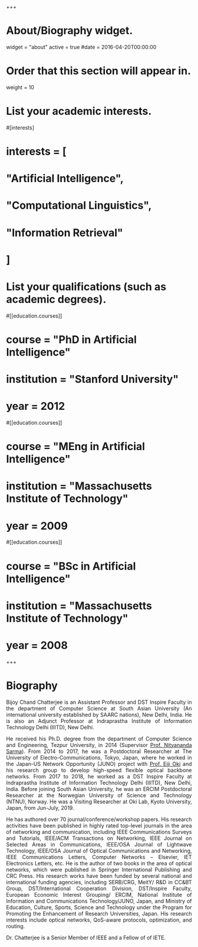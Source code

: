 +++
# About/Biography widget.
widget = "about"
active = true
#date = 2016-04-20T00:00:00

# Order that this section will appear in.
weight = 10

# List your academic interests.
#[interests]
#  interests = [
#    "Artificial Intelligence",
#    "Computational Linguistics",
#    "Information Retrieval"
 # ]

# List your qualifications (such as academic degrees).
#[[education.courses]]
#  course = "PhD in Artificial Intelligence"
#  institution = "Stanford University"
#  year = 2012

#[[education.courses]]
#  course = "MEng in Artificial Intelligence"
#  institution = "Massachusetts Institute of Technology"
#  year = 2009

#[[education.courses]]
#  course = "BSc in Artificial Intelligence"
#  institution = "Massachusetts Institute of Technology"
 # year = 2008
 
+++

# Biography

<p align="justify"> Bijoy Chand Chatterjee is an Assistant Professor and DST Inspire Faculty in the department of Computer Science at South Asian University (An international university established by SAARC nations), New Delhi, India. He is also an Adjunct Professor at Indraprastha Institute of Information Technology Delhi (IIITD), New Delhi.</p>

<p align="justify"> He received his Ph.D. degree from the department of Computer Science and Engineering, Tezpur University, in 2014 (Supervisor <a href="http://agnigarh.tezu.ernet.in/~nitya/index.html">Prof. Nityananda Sarma</a>). From 2014 to 2017, he was a Postdoctoral Researcher at The University of Electro-Communications, Tokyo, Japan, where he worked in the Japan-US Network Opportunity (JUNO) project with <a href="http://icn.cce.i.kyoto-u.ac.jp/english/english_oki">Prof. Eiji Oki</a> and his research group to develop high-speed flexible optical backbone networks. From 2017 to 2018, he worked as a DST Inspire Faculty at Indraprastha Institute of Information Technology Delhi (IIITD), New Delhi, India. Before joining South Asian University, he was an ERCIM Postdoctoral Researcher at the Norwegian University of Science and Technology (NTNU), Norway. He was a Visiting Researcher at Oki Lab, Kyoto University, Japan, from Jun-July, 2019. </p> 

<p align="justify"> He has authored over 70 journal/conference/workshop papers. His research activities have been published in highly rated top-level journals in the area of networking and communication, including IEEE Communications Surveys and Tutorials, IEEE/ACM Transactions on Networking, IEEE Journal on Selected Areas in Communications, IEEE/OSA Journal of Lightwave Technology, IEEE/OSA Journal of Optical Communications and Networking, IEEE Communications Letters, Computer Networks – Elsevier, IET Electronics Letters, etc. He is the author of two books in the area of optical networks, which were published in Springer International Publishing and CRC Press. His research works have been funded by several national and international funding agencies, including SERB/CRG, MeitY/ R&D in CC&BT Group, DST/International Cooperation Division, DST/Inspire Faculty, European Economic Interest Grouping/ ERCIM, National Institute of Information and Communications Technology/JUNO, Japan, and Ministry of Education, Culture, Sports, Science and Technology under the Program for Promoting the Enhancement of Research Universities, Japan. His research interests include optical networks, QoS-aware protocols, optimization, and routing.</p>

<p align="justify"> Dr. Chatterjee is a Senior Member of IEEE and a Fellow of of IETE. </p>
